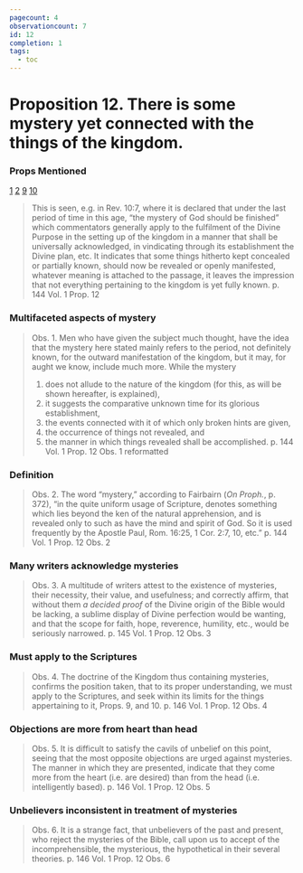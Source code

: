 ```yaml
---
pagecount: 4
observationcount: 7
id: 12
completion: 1
tags:
  - toc
---
```

# Proposition 12. There is some mystery yet connected with the things of the kingdom.

### Props Mentioned
[1](Proposition%201.%20The%20kingdom%20of%20God%20is%20a%20subject%20of%20vital%20importance..md) [2](Proposition%202.%20The%20establishment%20of%20this%20kingdom,%20was%20determined%20before,%20and%20designed%20and%20prepared%20from,%20the%20foundation%20of%20the%20world..md) [9](Proposition%209.%20The%20nature%20of,%20and%20the%20things%20pertaining%20to%20the%20kingdom,%20can%20only%20be%20ascertained%20within%20the%20limits%20of%20Scripture..md) [10](Proposition%2010.%20This%20kingdom%20should%20be%20studied%20in%20the%20light%20of%20the%20Holy%20Scriptures,%20and%20not%20merely%20in%20that%20of%20creeds,%20confessions,%20formulas%20of%20doctrine,%20etc..md) 

>This is seen, e.g. in Rev. 10:7, where it is declared that under the last period of time in this age, “the mystery of God should be finished” which commentators generally apply to the fulfilment of the Divine Purpose in the setting up of the kingdom in a manner that shall be universally acknowledged, in vindicating through its establishment the Divine plan, etc. It indicates that some things hitherto kept concealed or partially known, should now be revealed or openly manifested, whatever meaning is attached to the passage, it leaves the impression that not everything pertaining to the kingdom is yet fully known.
> p. 144 Vol. 1 Prop. 12 
### Multifaceted aspects of mystery
>Obs. 1. Men who have given the subject much thought, have the idea that the mystery here stated mainly refers to the period, not definitely known, for the outward manifestation of the kingdom, but it may, for aught we know, include much more. While the mystery 
>1. does not allude to the nature of the kingdom (for this, as will be shown hereafter, is explained), 
>2. it suggests the comparative unknown time for its glorious establishment, 
>3. the events connected with it of which only broken hints are given, 
>4. the occurrence of things not revealed, and 
>5. the manner in which things revealed shall be accomplished.
>p. 144 Vol. 1 Prop. 12 Obs. 1 reformatted
### Definition
>Obs. 2. The word “mystery,” according to Fairbairn (*On Proph.*, p. 372), “in the quite uniform usage of Scripture, denotes something which lies beyond the ken of the natural apprehension, and is revealed only to such as have the mind and spirit of God. So it is used frequently by the Apostle Paul, Rom. 16:25, 1 Cor. 2:7, 10, etc.”
>p. 144 Vol. 1 Prop. 12 Obs. 2
### Many writers acknowledge mysteries
>Obs. 3. A multitude of writers attest to the existence of mysteries, their necessity, their value, and usefulness; and correctly affirm, that without them *a decided proof* of the Divine origin of the Bible would be lacking, a sublime display of Divine perfection would be wanting, and that the scope for faith, hope, reverence, humility, etc., would be seriously narrowed.
>p. 145 Vol. 1 Prop. 12 Obs. 3
### Must apply to the Scriptures
>Obs. 4. The doctrine of the Kingdom thus containing mysteries, confirms the position taken, that to its proper understanding, we must apply to the Scriptures, and seek within its limits for the things appertaining to it, Props. 9, and 10.
>p. 146 Vol. 1 Prop. 12 Obs. 4
### Objections are more from heart than head
>Obs. 5. It is difficult to satisfy the cavils of unbelief on this point, seeing that the most opposite objections are urged against mysteries. The manner in which they are presented, indicate that they come more from the heart (i.e. are desired) than from the head (i.e. intelligently based).
>p. 146 Vol. 1 Prop. 12 Obs. 5
### Unbelievers inconsistent in treatment of mysteries
>Obs. 6. It is a strange fact, that unbelievers of the past and present, who reject the mysteries of the Bible, call upon us to accept of the incomprehensible, the mysterious, the hypothetical in their several theories.
>p. 146 Vol. 1 Prop. 12 Obs. 6